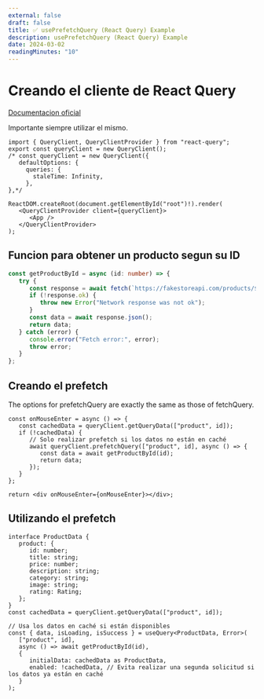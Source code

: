 ```yaml
---
external: false
draft: false
title: ✅ usePrefetchQuery (React Query) Example
description: usePrefetchQuery (React Query) Example
date: 2024-03-02
readingMinutes: "10"
---
```


# Creando el cliente de React Query

[Documentacion oficial](https://tanstack.com/query/latest/docs/reference/QueryClient)

Importante siempre utilizar el mismo.

```tsx
import { QueryClient, QueryClientProvider } from "react-query";
export const queryClient = new QueryClient();
/* const queryClient = new QueryClient({
   defaultOptions: {
     queries: {
       staleTime: Infinity,
     },
},*/

ReactDOM.createRoot(document.getElementById("root")!).render(
   <QueryClientProvider client={queryClient}>
      <App />
   </QueryClientProvider>
);
```

## Funcion para obtener un producto segun su ID

```ts
const getProductById = async (id: number) => {
   try {
      const response = await fetch(`https://fakestoreapi.com/products/${id}`);
      if (!response.ok) {
         throw new Error("Network response was not ok");
      }
      const data = await response.json();
      return data;
   } catch (error) {
      console.error("Fetch error:", error);
      throw error;
   }
};
```

## Creando el prefetch

The options for prefetchQuery are exactly the same as those of fetchQuery.

```tsx
const onMouseEnter = async () => {
   const cachedData = queryClient.getQueryData(["product", id]);
   if (!cachedData) {
      // Solo realizar prefetch si los datos no están en caché
      await queryClient.prefetchQuery(["product", id], async () => {
         const data = await getProductById(id);
         return data;
      });
   }
};

return <div onMouseEnter={onMouseEnter}></div>;
```

## Utilizando el prefetch

```tsx
interface ProductData {
   product: {
      id: number;
      title: string;
      price: number;
      description: string;
      category: string;
      image: string;
      rating: Rating;
   };
}
const cachedData = queryClient.getQueryData(["product", id]);

// Usa los datos en caché si están disponibles
const { data, isLoading, isSuccess } = useQuery<ProductData, Error>(
   ["product", id],
   async () => await getProductById(id),
   {
      initialData: cachedData as ProductData,
      enabled: !cachedData, // Evita realizar una segunda solicitud si los datos ya están en caché
   }
);
```
